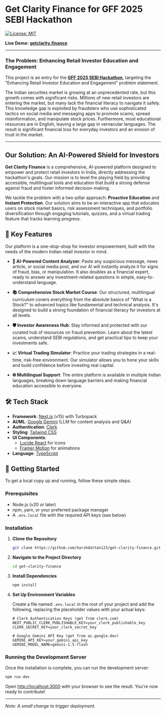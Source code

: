 # Get Clarity Finance for GFF 2025 SEBI Hackathon

[![License: MIT](https://img.shields.io/badge/License-MIT-yellow.svg)](https://opensource.org/licenses/MIT)

**Live Demo:** [**getclarity.finance**](https://getclarity.finance/)

---

### The Problem: Enhancing Retail Investor Education and Engagement

This project is an entry for the **[GFF 2025 SEBI Hackathon](https://www.globalfintechfest.com/sebi-hackathon)**, targeting the "Enhancing Retail Investor Education and Engagement" problem statement.

The Indian securities market is growing at an unprecedented rate, but this growth comes with significant risks. Millions of new retail investors are entering the market, but many lack the financial literacy to navigate it safely. This knowledge gap is exploited by fraudsters who use sophisticated tactics on social media and messaging apps to promote scams, spread misinformation, and manipulate stock prices. Furthermore, most educational resources are in English, leaving a large gap in vernacular languages. The result is significant financial loss for everyday investors and an erosion of trust in the market.

---

## Our Solution: An AI-Powered Shield for Investors

**Get Clarity Finance** is a comprehensive, AI-powered platform designed to empower and protect retail investors in India, directly addressing the hackathon's goals. Our mission is to level the playing field by providing accessible, multilingual tools and education that build a strong defense against fraud and foster informed decision-making.

We tackle the problem with a two-pillar approach: **Proactive Education** and **Instant Protection**. Our solution aims to be an interactive app that educates users on stock market basics, risk assessment techniques, and portfolio diversification through engaging tutorials, quizzes, and a virtual trading feature that tracks learning progress.

## 🚀 Key Features

Our platform is a one-stop-shop for investor empowerment, built with the needs of the modern Indian retail investor in mind.

- **🧠 AI-Powered Content Analyzer**: Paste any suspicious message, news article, or social media post, and our AI will instantly analyze it for signs of fraud, bias, or manipulation. It also doubles as a financial expert, ready to answer any investment-related questions in simple, easy-to-understand language.

- **📚 Comprehensive Stock Market Course**: Our structured, multilingual curriculum covers everything from the absolute basics of "What is a Stock?" to advanced topics like fundamental and technical analysis. It's designed to build a strong foundation of financial literacy for investors at all levels.

- **🛡️ Investor Awareness Hub**: Stay informed and protected with our curated hub of resources on fraud prevention. Learn about the latest scams, understand SEBI regulations, and get practical tips to keep your investments safe.

- **📈 Virtual Trading Simulator**: Practice your trading strategies in a real-time, risk-free environment. Our simulator allows you to hone your skills and build confidence before investing real capital.

- **🌐 Multilingual Support**: The entire platform is available in multiple Indian languages, breaking down language barriers and making financial education accessible to everyone.

## 🛠️ Tech Stack

-   **Framework**: [Next.js](https://nextjs.org/) (v15) with Turbopack
-   **AI/ML**: [Google Gemini](https://ai.google/discover/gemini/) (LLM for content analysis and Q&A)
-   **Authentication**: [Clerk](https://clerk.com/)
-   **Styling**: [Tailwind CSS](https://tailwindcss.com/)
-   **UI Components**:
    -   [Lucide React](https://lucide.dev/) for icons
    -   [Framer Motion](https://www.framer.com/motion/) for animations
-   **Language**: [TypeScript](https://www.typescriptlang.org/)

## 🏁 Getting Started

To get a local copy up and running, follow these simple steps.

### Prerequisites

-   Node.js (v20 or later)
-   npm, yarn, or your preferred package manager
-   A `.env.local` file with the required API keys (see below)

### Installation

1.  **Clone the Repository**
    ```sh
    git clone https://github.com/harshdattani23/get-clarity-finance.git
    ```
2.  **Navigate to the Project Directory**
    ```sh
    cd get-clarity-finance
    ```
3.  **Install Dependencies**
    ```sh
    npm install
    ```
4.  **Set Up Environment Variables**

    Create a file named `.env.local` in the root of your project and add the following, replacing the placeholder values with your actual keys:

    ```env
    # Clerk Authentication Keys (get from clerk.com)
    NEXT_PUBLIC_CLERK_PUBLISHABLE_KEY=your_clerk_publishable_key
    CLERK_SECRET_KEY=your_clerk_secret_key

    # Google Gemini API Key (get from ai.google.dev)
    GEMINI_API_KEY=your_gemini_api_key
    GEMINI_MODEL_NAME=gemini-1.5-flash
    ```

### Running the Development Server

Once the installation is complete, you can run the development server:

```bash
npm run dev
```

Open [http://localhost:3000](http://localhost:3000) with your browser to see the result. You're now ready to contribute!

---
*Note: A small change to trigger deployment.*